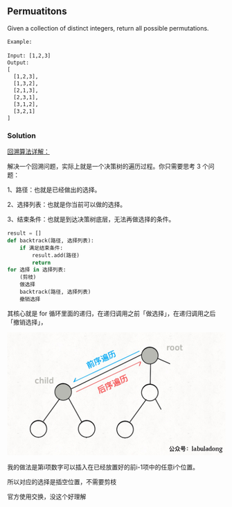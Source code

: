 ## Permuatitons

Given a collection of distinct integers, return all possible permutations.

```{python}
Example:

Input: [1,2,3]
Output:
[
  [1,2,3],
  [1,3,2],
  [2,1,3],
  [2,3,1],
  [3,1,2],
  [3,2,1]
]
```

### Solution

[回溯算法详解：](https://leetcode-cn.com/problems/permutations/solution/hui-su-suan-fa-xiang-jie-by-labuladong-2/)

解决一个回溯问题，实际上就是一个决策树的遍历过程。你只需要思考 3 个问题：

1、路径：也就是已经做出的选择。

2、选择列表：也就是你当前可以做的选择。

3、结束条件：也就是到达决策树底层，无法再做选择的条件。

```python
result = []
def backtrack(路径, 选择列表):
    if 满足结束条件:
        result.add(路径)
        return  
for 选择 in 选择列表:
  	(剪枝)
    做选择
    backtrack(路径, 选择列表)
    撤销选择
```
其核心就是 for 循环里面的递归，在递归调用之前「做选择」，在递归调用之后「撤销选择」，

![image](http://github.com/siyinm/LeetCodePractice/raw/master/046-Permutations/pic046.jpeg)

我的做法是第i项数字可以插入在已经放置好的前i-1项中的任意i个位置。

所以对应的选择是插空位置，不需要剪枝

官方使用交换，没这个好理解